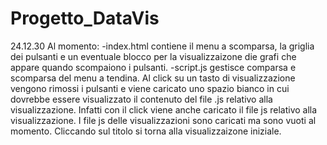# Progetto_DataVis
24.12.30
Al momento:
-index.html contiene il menu a scomparsa, la griglia dei pulsanti e un eventuale blocco per la visualizzaizone die grafi che appare quando scompaiono i pulsanti. 
-script.js gestisce comparsa e scomparsa del menu a tendina. Al click su un tasto di visualizzazione vengono rimossi i pulsanti e viene caricato uno spazio bianco in cui dovrebbe essere visualizzato il contenuto del file .js relativo alla visualizzazione. Infatti con il click viene anche caricato il file js relativo alla visualizzazione. I file js delle visualizzazioni sono caricati ma sono vuoti al momento. Cliccando sul titolo si torna alla visualizzaizone iniziale.
